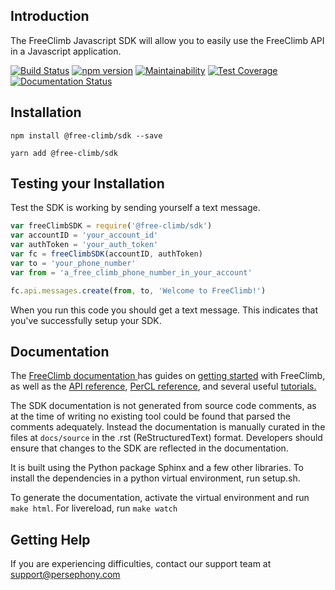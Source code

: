 ## Introduction
The FreeClimb Javascript SDK will allow you to easily use the FreeClimb API in a Javascript application.

[![Build Status](https://travis-ci.com/PersephonyAPI/javascript-sdk.svg?branch=master)](https://travis-ci.com/PersephonyAPI/javascript-sdk) 
[![npm version](https://badge.fury.io/js/%40persephony%2Fsdk.svg)](https://badge.fury.io/js/%40persephony%2Fsdk)
[![Maintainability](https://api.codeclimate.com/v1/badges/ce6d2d1f879c3139c1ed/maintainability)](https://codeclimate.com/github/PersephonyAPI/javascript-sdk/maintainability)
[![Test Coverage](https://api.codeclimate.com/v1/badges/ce6d2d1f879c3139c1ed/test_coverage)](https://codeclimate.com/github/PersephonyAPI/javascript-sdk/test_coverage)
[![Documentation Status](https://readthedocs.org/projects/persephony-js-sdk/badge/?version=latest)](https://persephony-js-sdk.readthedocs.io/en/latest/?badge=latest)


## Installation

`npm install @free-climb/sdk --save`

`yarn add @free-climb/sdk`

## Testing your Installation
Test the SDK is working by sending yourself a text message.

```javascript
var freeClimbSDK = require('@free-climb/sdk')
var accountID = 'your_account_id'
var authToken = 'your_auth_token'
var fc = freeClimbSDK(accountID, authToken)
var to = 'your_phone_number'
var from = 'a_free_climb_phone_number_in_your_account'

fc.api.messages.create(from, to, 'Welcome to FreeClimb!')
```

When you run this code you should get a text message. This indicates that you've successfully setup your SDK.

## Documentation
The [FreeClimb documentation ](https://www.persephony.com/docs) has guides on [getting started](https://www.persephony.com/docs/getting-started) with FreeClimb, as well as the [API reference](https://www.persephony.com/docs/api), [PerCL reference](https://www.persephony.com/docs/percl), and several useful [tutorials.](https://www.persephony.com/docs/tutorials)

The SDK documentation is not generated from source code comments, as at the time of writing no existing tool could be found that parsed the comments adequately. Instead the documentation is manually curated in the files at `docs/source`  in the .rst (ReStructuredText) format. Developers should ensure that changes to the SDK are reflected in the documentation.

It is built using the Python package Sphinx and a few other libraries. To install the dependencies in a python virtual environment, run setup.sh.

To generate the documentation, activate the virtual environment and run `make html`. For livereload, run `make watch`


## Getting Help
If you are experiencing difficulties, contact our support team at [support@persephony.com](mailto:support@persephony.com)
